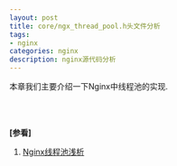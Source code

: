 ```yaml
---
layout: post
title: core/ngx_thread_pool.h头文件分析
tags:
- nginx
categories: nginx
description: nginx源代码分析
---
```



本章我们主要介绍一下Nginx中线程池的实现.


<!-- more -->





<br />
<br />

**[参看]**


1. [Nginx线程池浅析](https://www.sohu.com/a/123143122_467784)




<br />
<br />
<br />

